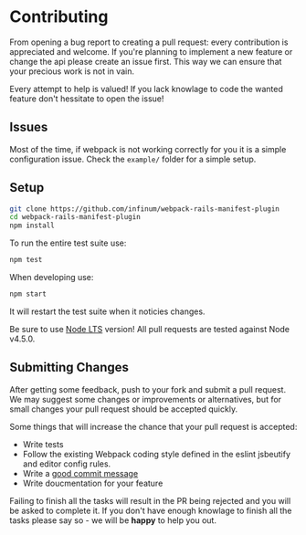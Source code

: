 # Contributing

From opening a bug report to creating a pull request: every contribution is
appreciated and welcome. If you're planning to implement a new feature or change
the api please create an issue first. This way we can ensure that your precious
work is not in vain.

Every attempt to help is valued! If you lack knowlage to code the wanted feature
don't hessitate to open the issue!

## Issues

Most of the time, if webpack is not working correctly for you it is a simple 
configuration issue. Check the `example/` folder for a simple setup.

## Setup

```bash
git clone https://github.com/infinum/webpack-rails-manifest-plugin
cd webpack-rails-manifest-plugin
npm install
```

To run the entire test suite use:

```bash
npm test
```

When developing use:

```bash
npm start
```

It will restart the test suite when it noticies changes.

Be sure to use [Node LTS](https://github.com/nodejs/LTS) version! 
All pull requests are tested against Node v4.5.0.

## Submitting Changes

After getting some feedback, push to your fork and submit a pull request. We
may suggest some changes or improvements or alternatives, but for small changes
your pull request should be accepted quickly.

Some things that will increase the chance that your pull request is accepted:

* Write tests
* Follow the existing Webpack coding style defined in the eslint jsbeutify and editor config rules.
* Write a [good commit message](http://tbaggery.com/2008/04/19/a-note-about-git-commit-messages.html)
* Write doucmentation for your feature

Failing to finish all the tasks will result in the PR being 
rejected and you will be asked to complete it. If you don't 
have enough knowlage to finish all the tasks please 
say so - we will be **happy** to help you out.
